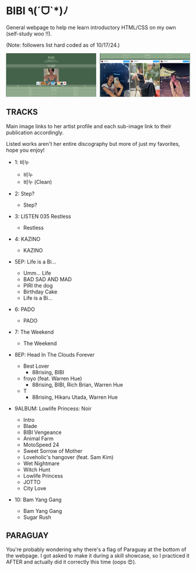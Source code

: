 # BIBI ٩(ˊᗜˋ*)ﾉ
General webpage to help me learn introductory HTML/CSS on my own (self-study woo !!).

(Note: followers list hard coded as of 10/17/24.)

<div style="display: flex; justify-content: space-between;">
  <img src="publication/sample1.png" alt="initial" width="49%" style="margin-right: 10px;" />
  <img src="publication/sample2.png" alt="socials" width="49%" />
</div>

## TRACKS
Main image links to her artist profile and each sub-image link to their publication accordingly. 

Listed works aren't her entire discography but more of just my favorites, hope you enjoy!

- 1: 비누
  - 비누
  - 비누 (Clean)

- 2: Step?
  - Step?

- 3: LISTEN 035 Restless
  - Restless

- 4: KAZINO
  - KAZINO
 
- 5EP: Life is a Bi... 
  - Umm... Life
  - BAD SAD AND MAD
  - PIRI the dog
  - Birthday Cake
  - Life is a Bi...

- 6: PADO
  - PADO
 
- 7: The Weekend
  - The Weekend

- 8EP: Head In The Clouds Forever
  - Best Lover
    - 88rising, BIBI
  - froyo (feat. Warren Hue)
    - 88rising, BIBI, Rich Brian, Warren Hue 
  - T
    - 88rising, Hikaru Utada, Warren Hue

- 9ALBUM: Lowlife Princess: Noir
  - Intro
  - Blade
  - BIBI Vengeance
  - Animal Farm
  - MotoSpeed 24
  - Sweet Sorrow of Mother
  - Loveholic's hangover (feat. Sam Kim)
  - Wet Nightmare
  - Witch Hunt
  - Lowlife Princess
  - JOTTO
  - City Love

- 10: Bam Yang Gang
  - Bam Yang Gang
  - Sugar Rush

## PARAGUAY
You're probably wondering why there's a flag of Paraguay at the bottom of the webpage. I got asked to make it during a skill showcase, so I practiced it AFTER and actually did it correctly this time (oops 😍).
